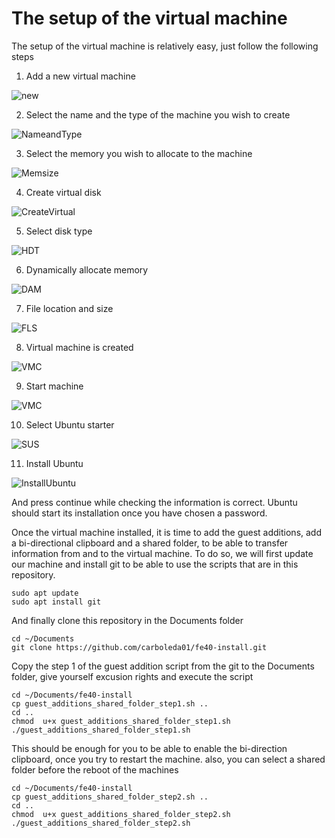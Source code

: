 # The setup of the virtual machine
The setup of the virtual machine is relatively easy, just follow the following steps

1. Add a new virtual machine

![new](./images/1.New.png)

2. Select the name and the type of the machine you wish to create

![NameandType](./images/2.Name_and_type.png)

3. Select the memory you wish to allocate to the machine

![Memsize](./images/3.Select_memory.png)

4. Create virtual disk

![CreateVirtual](./images/4.Createvirtual.png)

5. Select disk type

![HDT](./images/5.harddisktype.png)

6. Dynamically allocate memory

![DAM](./images/6.dynamicallyallocated.png)

7. File location and size

![FLS](./images/7.filelocationandsize.png )

8. Virtual machine is created

![VMC](./images/8.createdmachine.png)

9. Start machine

![VMC](./images/9.startmachine.png)

10. Select Ubuntu starter

![SUS](./images/10.select_ubuntustarter.png)

11. Install Ubuntu

![InstallUbuntu](./images/11.installUbuntu.png)

And press continue while checking the information is correct. Ubuntu should start its installation once you have chosen a password.

Once the virtual machine installed, it is time to add the guest additions, add a bi-directional clipboard and a shared folder, to be able to transfer information from and to the virtual machine. 
To do so, we will first update our machine and install git to be able to use the scripts that are in this repository.

```
sudo apt update
sudo apt install git
```
And finally clone this repository in the Documents folder

```
cd ~/Documents
git clone https://github.com/carboleda01/fe40-install.git
```

Copy the step 1 of the guest addition script from the git to the Documents folder, give yourself excusion rights and execute the script

```
cd ~/Documents/fe40-install
cp guest_additions_shared_folder_step1.sh ..
cd ..
chmod  u+x guest_additions_shared_folder_step1.sh
./guest_additions_shared_folder_step1.sh
```
This should be enough for you to be able to enable the bi-direction clipboard, once you try to restart the machine.
also, you can select a shared folder before the reboot of the machines


```
cd ~/Documents/fe40-install
cp guest_additions_shared_folder_step2.sh ..
cd ..
chmod  u+x guest_additions_shared_folder_step2.sh
./guest_additions_shared_folder_step2.sh
```
